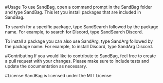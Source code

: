 #Usage
To use SandBag, open a command prompt in the SandBag folder and type SandBag. This let you install packages that are included in SandBag.

To search for a specific package, type SandSearch followed by the package name. For example, to search for Discord, type SandSearch Discord.

To install a package you can also use SandArg, type SandArg followed by the package name. For example, to install Discord, type SandArg Discord.

#Contributing
If you would like to contribute to SandBag, feel free to create a pull request with your changes. Please make sure to include tests and update the documentation as necessary.

#License
SandBag is licensed under the MIT License
